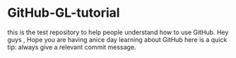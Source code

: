 # GitHub-GL-tutorial
this is the test repository to help people understand how to use GitHub.
Hey guys , Hope you are having anice day learning about GitHub here is a quick tip: always give a relevant commit message.
